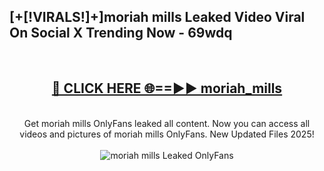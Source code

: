 <h2>[+[!VIRALS!]+]moriah mills Leaked Video Viral On Social X Trending Now - 69wdq</h2>
<br>
<div align="center">
<h2><a href="https://libra.edu.pl?moriah_mills" rel="nofollow">🔴 CLICK HERE 🌐==►► moriah_mills</a></h2>
<br>
Get moriah mills OnlyFans leaked all content. Now you can access all videos and pictures of moriah mills OnlyFans. New Updated Files 2025!
<br>
<br>
<a href="https://libra.edu.pl?moriah_mills" rel="nofollow" data-target="animated-image.originalLink"><img src="https://i.ibb.co.com/WyWwxjT/player-gif2.gif" alt="moriah mills Leaked OnlyFans" style="max-width: 100%; display: inline-block;" data-target="animated-image.originalImage"></a>
</div>
<br>
